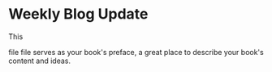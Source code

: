 # Weekly Blog Update

This

 file file serves as your book's preface, a great place to describe your book's content and ideas.

